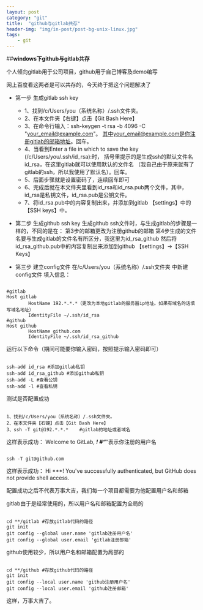 ```yaml
---
layout: post
category: "git"
title:  "github与gitlab共存"
header-img: "img/in-post/post-bg-unix-linux.jpg"
tags:
    - git
---
```


##****windows下github与gitlab共存****

个人倾向gitlab用于公司项目，github用于自己博客及demo编写

网上百度看这两者是可以共存的，今天终于把这个问题解决了

+ 第一步 生成gitlab ssh key
     + 1、找到/c/Users/you（系统名称）/.ssh文件夹。
     + 2、在本文件夹【右键】点击【Git Bash Here】
     + 3、在命令行输入：ssh-keygen -t rsa -b 4096 -C "your_email@example.com"。
         其中your_email@example.com是你注册gitlab的邮箱地址。回车。
     + 4、当看到Enter a file in which to save the key (/c/Users/you/.ssh/id_rsa):时，
          括号里提示的是生成ssh的默认文件名id_rsa，在这里gitlab就可以使用默认的文件名
         （我自己由于原来就有了gitlab的ssh，所以我使用了默认名）。回车。
     + 5、后面步骤就是设置密码了，连续回车即可
     + 6、完成后就在本文件夹里看到id_rsa和id_rsa.pub两个文件，其中，id_rsa是私钥文件，id_rsa.pub是公钥文件。
     + 7、将id_rsa.pub中的内容复制出来，并添加到gitlab 【settings】中的【SSH keys】中。

+ 第二步 生成github ssh key
    生成github ssh文件时，与生成gitlab的步骤是一样的，不同的是在：
      第3步的邮箱更改为注册github的邮箱
      第4步生成的文件名要与生成gitlab的文件名有所区分，我这里为id_rsa_github
      然后将id_rsa_github.pub中的内容复制出来添加到github 【settings】->【SSH Keys】

+ 第三步 建立config文件
    在/c/Users/you（系统名称）/.ssh文件夹 中新建config文件
    填入信息：
<pre><code>
#gitlab
Host gitlab
        HostName 192.*.*.*（更改为本地gitlab的服务器ip地址。如果有域名的话填写域名地址）
        IdentityFile ~/.ssh/id_rsa
#github
Host github
        HostName github.com
        IdentityFile ~/.ssh/id_rsa_github
</code></pre>

运行以下命令（期间可能要你输入密码，按照提示输入密码即可）
<pre><code>
ssh-add id_rsa #添加gitlab私钥
ssh-add id_rsa_github #添加github私钥
ssh-add -L #查看公钥
ssh-add -l #查看私钥
</code></pre>

测试是否配置成功
<pre><code>
1、找到/c/Users/you（系统名称）/.ssh文件夹。
2、在本文件夹【右键】点击【Git Bash Here】
3、ssh -T git@192.*.*.*    #gitlab的地址或者域名
</code></pre>
这样表示成功：
Welcome to GitLab, ***! #“***”表示你注册的用户名
<pre><code>
ssh -T git@github.com
</code></pre>
这样表示成功：
Hi ***! You've successfully authenticated, but GitHub does not provide shell access.

配置成功之后不代表万事大吉，我们每一个项目都需要为他配置用户名和邮箱

gitlab由于是经常使用的，所以用户名和邮箱配置为全局的
<pre><code>
cd **/gitlab #存放gitlab代码的路径
git init
git config --global user.name 'gitlab注册用户名'
git config --global user.email 'gitlab注册邮箱'
</code></pre>
github使用较少，所以用户名和邮箱配置为局部的
<pre><code>
cd **/github #存放github代码的路径
git init
git config --local user.name 'github注册用户名'
git config --local user.email 'github注册邮箱'
</code></pre>
这样，万事大吉了。










